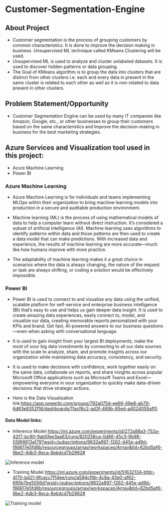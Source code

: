 # Customer-Segmentation-Engine

## About Project
* Customer segmentation is the process of grouping customers by common characteristics. 
It is done to improve the decision making in business. Unsupervised ML technique called KMeans Clustering will be used. 
* Unsupervised ML is used to analyze and cluster unlabeled datasets. It is used to discover hidden patterns or data grouping.
* The Goal of KMeans algorithm is to group the data into clusters that are distinct from other clusters i.e. each and every data in present in the same cluster is related to each other as well as it is non-related to data present in other clusters.


## Problem Statement/Opportunity
* Customer Segmentation Engine can be used by many IT companies like Amazon, Google, etc., or other businesses to group their customers based on the same characteristics and Improve the decision-making in business for the best marketing strategies.


## Azure Services and Visualization tool used in this project:
* Azure Machine Learning
* Power BI


### Azure Machine Learning

* Azure Machine Learning is for individuals and teams implementing MLOps within their organization to bring machine learning models into production in a secure and auditable production environment.

* Machine learning (ML) is the process of using mathematical models of data to help a computer learn without direct instruction. It’s considered a subset of artificial intelligence (AI). Machine learning uses algorithms to identify patterns within data and those patterns are then used to create a data model that can make predictions. With increased data and experience, the results of machine learning are more accurate—much like how humans improve with more practice.

* The adaptability of machine learning makes it a great choice in scenarios where the data is always changing, the nature of the request or task are always shifting, or coding a solution would be effectively impossible.


### Power BI

* Power BI is used to connect to and visualize any data using the unified, scalable platform for self-service and enterprise business intelligence (BI) that’s easy to use and helps us gain deeper data insight. It is used to create amazing data experiences, easily connect to, model, and visualize our data, creating memorable reports personalized with your KPIs and brand. Get fast, AI-powered answers to our business questions—even when asking with conversational language.

* It is used to gain insight from your largest BI deployments, make the most of oour big data investments by connecting to all our data sources with the scale to analyze, share, and promote insights across our organization while maintaining data accuracy, consistency, and security.

* It is used to make decisions with confidence, work together easily on the same data, collaborate on reports, and share insights across popular Microsoft Office applications such as Microsoft Teams and Excel—empowering everyone in oour organization to quickly make data-driven decisions that drive strategic actions.

* Here is the Data Visualization link:https://app.powerbi.com/groups/792a075d-ee69-48e8-ab79-6d83e8352f16/dashboards/11acf8c2-ad3f-469b-85ed-a4024055aff0

#### Data Model links: 

* Inference Model
https://ml.azure.com/experiments/id/272a88a3-752a-42f7-bc90-9ab5fee3aa63/runs/820256ca-0d86-45c3-9b98-058f4613af79?wsid=/subscriptions/9832a897-1262-445e-ad9d-f86617e5fd8b/resourcegroups/arnav/workspaces/Arnav&tid=62bd5af6-9be2-4db3-8eca-8ebdcd7b2962# 

![Inference model](https://user-images.githubusercontent.com/87948031/175307463-f0260866-a15b-4edd-82ed-e03fc04d487e.png)


* Training Model 
https://ml.azure.com/experiments/id/51632134-bfdc-4f70-bd21-9fcacc7f14ee/runs/a594cf6b-4c8a-43e0-af62-695b7be5056d?wsid=/subscriptions/9832a897-1262-445e-ad9d-f86617e5fd8b/resourcegroups/arnav/workspaces/Arnav&tid=62bd5af6-9be2-4db3-8eca-8ebdcd7b2962#


![Training model](https://user-images.githubusercontent.com/87948031/175307508-9c31ad29-ede5-4666-8580-056a398b4108.png)
